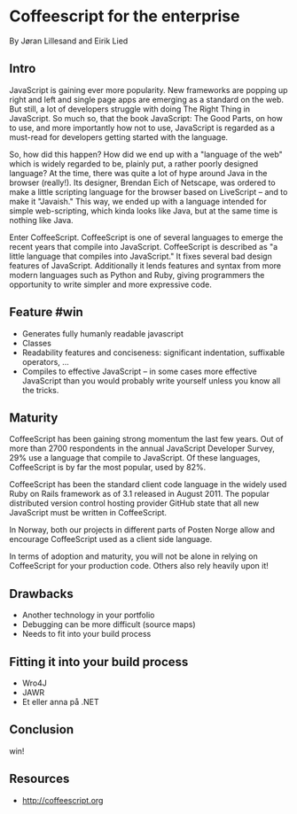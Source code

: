 # Coffeescript for the enterprise
By Jøran Lillesand and Eirik Lied

## Intro

JavaScript is gaining ever more popularity. New frameworks are popping up right and left and single page apps are emerging as a standard on the web. But still, a lot of developers struggle with doing The Right Thing in JavaScript. So much so, that the book JavaScript: The Good Parts, on how to use, and more importantly how not to use, JavaScript is regarded as a must-read for developers getting started with the language.

So, how did this happen? How did we end up with a "language of the web" which is widely regarded to be, plainly put, a rather poorly designed language? At the time, there was quite a lot of hype around Java in the browser (really!). Its designer, Brendan Eich of Netscape, was ordered to make a little scripting language for the browser based on LiveScript – and to make it "Javaish." This way, we ended up with a language intended for simple web-scripting, which kinda looks like Java, but at the same time is nothing like Java.

Enter CoffeeScript. CoffeeScript is one of several languages to emerge the recent years that compile into JavaScript. CoffeeScript is described as "a little language that compiles into JavaScript." It fixes several bad design features of JavaScript. Additionally it lends features and syntax from more modern languages such as Python and Ruby, giving programmers the opportunity to write simpler and more expressive code.

## Feature #win
  - Generates fully humanly readable javascript
  - Classes
  - Readability features and conciseness: significant indentation, suffixable operators, ...
  - Compiles to effective JavaScript – in some cases more effective JavaScript than you would probably write yourself unless you know all the tricks.

## Maturity

CoffeeScript has been gaining strong momentum the last few years. Out of more than 2700 respondents in the annual JavaScript Developer Survey, 29% use a language that compile to JavaScript. Of these languages, CoffeeScript is by far the most popular, used by 82%.

CoffeeScript has been the standard client code language in the widely used Ruby on Rails framework as of 3.1 released in August 2011. The popular distributed version control hosting provider GitHub state that all new JavaScript must be written in CoffeeScript.

In Norway, both our projects in different parts of Posten Norge allow and encourage CoffeeScript used as a client side language.

In terms of adoption and maturity, you will not be alone in relying on CoffeeScript for your production code. Others also rely heavily upon it!

## Drawbacks
  - Another technology in your portfolio
  - Debugging can be more difficult (source maps)
  - Needs to fit into your build process

## Fitting it into your build process
  - Wro4J
  - JAWR
  - Et eller anna på .NET

## Conclusion
win!

## Resources
  - http://coffeescript.org
